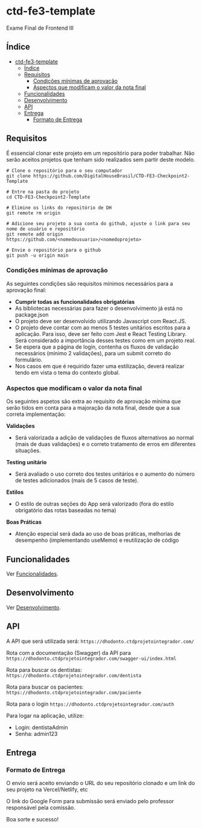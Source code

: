 # ctd-fe3-template

Exame Final de Frontend III

## Índice
- [ctd-fe3-template](#ctd-fe3-template)
  - [Índice](#índice)
  - [Requisitos](#requisitos)
    - [Condições mínimas de aprovação](#condições-mínimas-de-aprovação)
    - [Aspectos que modificam o valor da nota final](#aspectos-que-modificam-o-valor-da-nota-final)
  - [Funcionalidades](#funcionalidades)
  - [Desenvolvimento](#desenvolvimento)
  - [API](#api)
  - [Entrega](#entrega)
    - [Formato de Entrega](#formato-de-entrega)


## Requisitos

É essencial clonar este projeto em um repositório para poder trabalhar. Não serão aceitos projetos que tenham sido realizados sem partir deste modelo.

```
# Clone o repositório para o seu computador
git clone https://github.com/DigitalHouseBrasil/CTD-FE3-Checkpoint2-Template

# Entre na pasta do projeto
cd CTD-FE3-Checkpoint2-Template

# Elimine os links do repositório de DH
git remote rm origin

# Adicione seu projeto a sua conta do github, ajuste o link para seu nome de usuário e repositório
git remote add origin https://github.com/<nomedousuario>/<nomedoprojeto>

# Envie o repositório para o github
git push -u origin main
```
### Condições mínimas de aprovação

As seguintes condições são requisitos mínimos necessários para a aprovação final:

* **Cumprir todas as funcionalidades obrigatórias**
* As bibliotecas necessárias para fazer o desenvolvimento já está no package.json
* O projeto deve ser desenvolvido utilizando Javascript com React.JS.
* O projeto deve contar com ao menos 5 testes unitários escritos para a aplicação. Para isso, deve ser feito com Jest e React Testing Library. Será considerado a importância desses testes como em um projeto real.
* Se espera que a página de login, contenha os fluxos de validação necessários (mínimo 2 validações), para um submit correto do formulário.
* Nos casos em que é requirido fazer uma estilização, deverá realizar tendo em vista o tema do contexto global. 

### Aspectos que modificam o valor da nota final

Os seguintes aspetos são extra ao requisito de aprovação mínima que serão tidos em conta para a majoração da nota final, desde que a sua correta implementação:

**Validações**
* Será valorizada a adição de validações de fluxos alternativos ao normal (mais de duas validações) e o correto tratamento de erros em diferentes situações.

**Testing unitário**
* Será avaliado o uso correto dos testes unitários e o aumento do número de testes adicionados (mais de 5 casos de teste).

**Estilos**
* O estilo de outras seções do App será valorizado (fora do estilo obrigatório das rotas baseadas no tema)

**Boas Práticas**
* Atenção especial será dada ao uso de boas práticas, melhorias de desempenho (implementando useMemo) e reutilização de código

## Funcionalidades

Ver [Funcionalidades](docs/funcionalidades.md).
    
## Desenvolvimento

Ver [Desenvolvimento](docs/desenvolvimento.md).

## API

A API que será utilizada será:
```https://dhodonto.ctdprojetointegrador.com/```

Rota com a documentação (Swagger) da API para
```https://dhodonto.ctdprojetointegrador.com/swagger-ui/index.html```

Rota para buscar os dentistas:
```https://dhodonto.ctdprojetointegrador.com/dentista```

Rota para buscar os pacientes:
```https://dhodonto.ctdprojetointegrador.com/paciente```

Rota para o login
```https://dhodonto.ctdprojetointegrador.com/auth```

Para logar na aplicação, utilize:
* Login: dentistaAdmin
* Senha: admin123

## Entrega

### Formato de Entrega

O envio será aceito enviando o URL do seu repositório clonado e um link do seu projeto na Vercel/Netlify, etc

O link do Google Form para submissão será enviado pelo professor responsável pela comissão.

Boa sorte e sucesso!